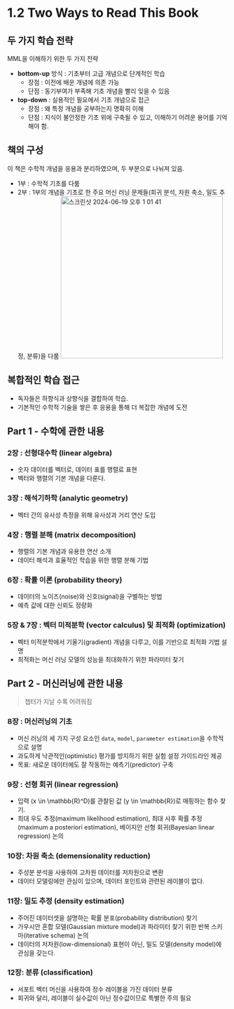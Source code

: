 # 1.2 Two Ways to Read This Book

## 두 가지 학습 전략
MML을 이해하기 위한 두 가지 전략
- **bottom-up** 방식 : 기초부터 고급 개념으로 단계적인 학습
  - 장점 : 이전에 배운 개념에 의존 가능
  - 단점 : 동기부여가 부족해 기초 개념을 빨리 잊을 수 있음
- **top-down** : 실용적인 필요에서 기초 개념으로 접근
  - 장점 : 왜 특정 개념을 공부하는지 명확히 이해
  - 단점 : 지식이 불안정한 기초 위에 구축될 수 있고, 이해하기 어려운 용어를 기억해야 함.

## 책의 구성
이 책은 수학적 개념을 응용과 분리하였으며, 두 부분으로 나눠져 있음.
- 1부 : 수학적 기초를 다룸
- 2부 : 1부의 개념을 기초로 한 주요 머신 러닝 문제들(회귀 분석, 차원 축소, 밀도 추정, 분류)을 다룸
  <img width="370" alt="스크린샷 2024-06-19 오후 1 01 41" src="https://github.com/star-books-coffee/MML/assets/101961939/917111b4-e95e-4b83-beab-457b227aef32">

## 복합적인 학습 접근
- 독자들은 하향식과 상향식을 결합하여 학습.
- 기본적인 수학적 기술을 쌓은 후 응용을 통해 더 복잡한 개념에 도전

## Part 1 - 수학에 관한 내용

### 2장 : 선형대수학 (linear algebra)
- 숫자 데이터를 벡터로, 데이터 표를 행렬료 표현
- 벡터와 행렬의 기본 개념을 다룬다.

### 3장 : 해석기하학 (analytic geometry)
- 벡터 간의 유사성 측정을 위해 유사성과 거리 연산 도입

### 4장 : 행렬 분해 (matrix decomposition)
- 행렬의 기본 개념과 유용한 연산 소개
- 데이터 해석과 효율적인 학습을 위한 행렬 분해 기법

### 6장 : 확률 이론 (probability theory)
- 데이터의 노이즈(noise)와 신호(signal)을 구별하는 방법
- 예측 값에 대한 신뢰도 정량화

### 5장 & 7장 : 벡터 미적분학 (vector calculus) 및 최적화 (optimization)
- 벡터 미적분학에서 기울기(gradient) 개념을 다루고, 이를 기반으로 최적화 기법 설명
- 최적화는 머신 러닝 모델의 성능을 최대화하기 위한 파라미터 찾기

## Part 2 - 머신러닝에 관한 내용
> 챕터가 지날 수록 어려워짐

### 8장 : 머신러닝의 기초
- 머신 러닝의 세 가지 구성 요소인 `data`, `model`, `parameter estimation`을 수학적으로 설명
- 과도하게 낙관적인(optimistic) 평가를 방지하기 위한 실험 설정 가이드라인 제공
- 목표: 새로운 데이터에도 잘 작동하는 예측기(predictor) 구축

### 9장 : 선형 회귀 (linear regression)
- 입력 \(x \in \mathbb{R}^D\)를 관찰된 값 \(y \in \mathbb{R}\)로 매핑하는 함수 찾기.
- 최대 우도 추정(maximum likelihood estimation), 최대 사후 확률 추정(maximum a posteriori estimation), 베이지안 선형 회귀(Bayesian linear regression) 논의

### 10장: 차원 축소 (demensionality reduction)
- 주성분 분석을 사용하여 고차원 데이터를 저차원으로 변환
- 데이터 모델링에만 관심이 있으며, 데이터 포인트와 관련된 레이블이 없다.

### 11장: 밀도 추정 (density estimation)
- 주어진 데이터셋을 설명하는 확률 분포(probability distribution) 찾기
- 가우시안 혼합 모델(Gaussian mixture model)과 파라미터 찾기 위한 반복 스키마(iterative schema) 논의
- 데이터의 저차원(low-dimensional) 표현이 아닌, 밀도 모델(density model)에 관심을 갖는다.

### 12장: 분류 (classification)
- 서포트 벡터 머신을 사용하여 정수 레이블을 가진 데이터 분류
- 회귀와 달리, 레이블이 실수값이 아닌 정수값이므로 특별한 주의 필요
